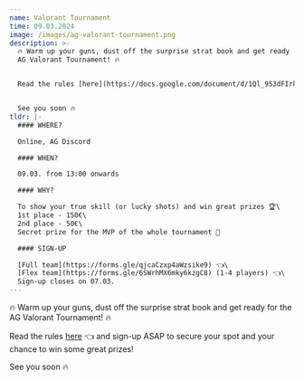 ```yaml
---
name: Valorant Tournament
time: 09.03.2024
image: /images/ag-valorant-tournament.png
description: >-
  🔥 Warm up your guns, dust off the surprise strat book and get ready for the
  AG Valorant Tournament! 🔥


  Read the rules [here](https://docs.google.com/document/d/1Ql_953dFIrkGZtxFYWoA5bKwAukT0Or_9AvLhcNiGN4/edit#heading=h.h20ft39ht236) 👈 and sign-up ASAP to secure your spot and your chance to win some great prizes!


  See you soon 🔥
tldr: |-
  #### WHERE?

  Online, AG Discord

  #### WHEN?

  09.03. from 13:00 onwards

  #### WHY?

  To show your true skill (or lucky shots) and win great prizes 🏆\
  1st place - 150€\
  2nd place - 50€\
  Secret prize for the MVP of the whole tournament 👀

  #### SIGN-UP

  [Full team](https://forms.gle/qjcaCzxp4aWzsike9) 👈\
  [Flex team](https://forms.gle/6SWrhMX6mky6kzgC8) (1-4 players) 👈\
  Sign-up closes on 07.03.
---
```

🔥 Warm up your guns, dust off the surprise strat book and get ready for the AG Valorant Tournament! 🔥

Read the rules [here](https://docs.google.com/document/d/1Ql_953dFIrkGZtxFYWoA5bKwAukT0Or_9AvLhcNiGN4/edit#heading=h.h20ft39ht236) 👈 and sign-up ASAP to secure your spot and your chance to win some great prizes!

See you soon 🔥